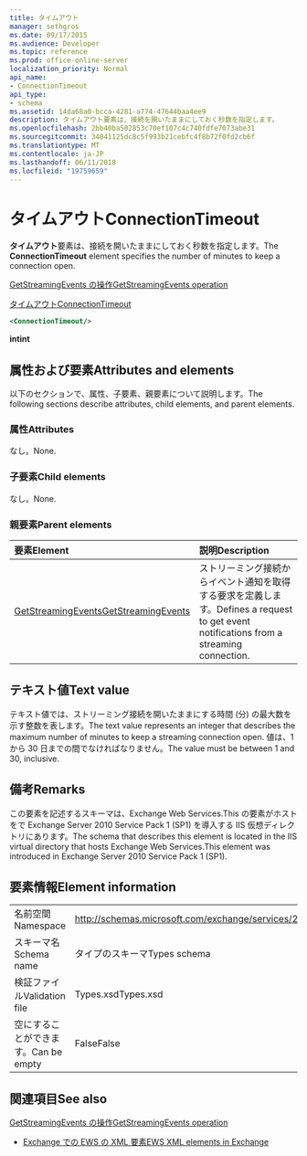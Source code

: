 ```yaml
---
title: タイムアウト
manager: sethgros
ms.date: 09/17/2015
ms.audience: Developer
ms.topic: reference
ms.prod: office-online-server
localization_priority: Normal
api_name:
- ConnectionTimeout
api_type:
- schema
ms.assetid: 14da68a0-bcca-4281-a774-47644baa4ee9
description: タイムアウト要素は、接続を開いたままにしておく秒数を指定します。
ms.openlocfilehash: 2bb40ba502853c70ef107c4c740fdfe7073abe31
ms.sourcegitcommit: 34041125dc8c5f993b21cebfc4f8b72f0fd2cb6f
ms.translationtype: MT
ms.contentlocale: ja-JP
ms.lasthandoff: 06/11/2018
ms.locfileid: "19759659"
---
```

# <a name="connectiontimeout"></a><span data-ttu-id="fb939-103">タイムアウト</span><span class="sxs-lookup"><span data-stu-id="fb939-103">ConnectionTimeout</span></span>

<span data-ttu-id="fb939-104">**タイムアウト**要素は、接続を開いたままにしておく秒数を指定します。</span><span class="sxs-lookup"><span data-stu-id="fb939-104">The **ConnectionTimeout** element specifies the number of minutes to keep a connection open.</span></span> 
  
[<span data-ttu-id="fb939-105">GetStreamingEvents の操作</span><span class="sxs-lookup"><span data-stu-id="fb939-105">GetStreamingEvents operation</span></span>](getstreamingevents-operation.md)
  
[<span data-ttu-id="fb939-106">タイムアウト</span><span class="sxs-lookup"><span data-stu-id="fb939-106">ConnectionTimeout</span></span>](connectiontimeout.md)
  
```xml
<ConnectionTimeout/>
```

 <span data-ttu-id="fb939-107">**int**</span><span class="sxs-lookup"><span data-stu-id="fb939-107">**int**</span></span>
## <a name="attributes-and-elements"></a><span data-ttu-id="fb939-108">属性および要素</span><span class="sxs-lookup"><span data-stu-id="fb939-108">Attributes and elements</span></span>

<span data-ttu-id="fb939-109">以下のセクションで、属性、子要素、親要素について説明します。</span><span class="sxs-lookup"><span data-stu-id="fb939-109">The following sections describe attributes, child elements, and parent elements.</span></span>
  
### <a name="attributes"></a><span data-ttu-id="fb939-110">属性</span><span class="sxs-lookup"><span data-stu-id="fb939-110">Attributes</span></span>

<span data-ttu-id="fb939-111">なし。</span><span class="sxs-lookup"><span data-stu-id="fb939-111">None.</span></span>
  
### <a name="child-elements"></a><span data-ttu-id="fb939-112">子要素</span><span class="sxs-lookup"><span data-stu-id="fb939-112">Child elements</span></span>

<span data-ttu-id="fb939-113">なし。</span><span class="sxs-lookup"><span data-stu-id="fb939-113">None.</span></span>
  
### <a name="parent-elements"></a><span data-ttu-id="fb939-114">親要素</span><span class="sxs-lookup"><span data-stu-id="fb939-114">Parent elements</span></span>

|<span data-ttu-id="fb939-115">**要素**</span><span class="sxs-lookup"><span data-stu-id="fb939-115">**Element**</span></span>|<span data-ttu-id="fb939-116">**説明**</span><span class="sxs-lookup"><span data-stu-id="fb939-116">**Description**</span></span>|
|:-----|:-----|
|[<span data-ttu-id="fb939-117">GetStreamingEvents</span><span class="sxs-lookup"><span data-stu-id="fb939-117">GetStreamingEvents</span></span>](getstreamingevents.md) <br/> |<span data-ttu-id="fb939-118">ストリーミング接続からイベント通知を取得する要求を定義します。</span><span class="sxs-lookup"><span data-stu-id="fb939-118">Defines a request to get event notifications from a streaming connection.</span></span>  <br/> |
   
## <a name="text-value"></a><span data-ttu-id="fb939-119">テキスト値</span><span class="sxs-lookup"><span data-stu-id="fb939-119">Text value</span></span>

<span data-ttu-id="fb939-120">テキスト値では、ストリーミング接続を開いたままにする時間 (分) の最大数を示す整数を表します。</span><span class="sxs-lookup"><span data-stu-id="fb939-120">The text value represents an integer that describes the maximum number of minutes to keep a streaming connection open.</span></span> <span data-ttu-id="fb939-121">値は、1 から 30 日までの間でなければなりません。</span><span class="sxs-lookup"><span data-stu-id="fb939-121">The value must be between 1 and 30, inclusive.</span></span>
  
## <a name="remarks"></a><span data-ttu-id="fb939-122">備考</span><span class="sxs-lookup"><span data-stu-id="fb939-122">Remarks</span></span>

<span data-ttu-id="fb939-123">この要素を記述するスキーマは、Exchange Web Services.This の要素がホストをで Exchange Server 2010 Service Pack 1 (SP1) を導入する IIS 仮想ディレクトリにあります。</span><span class="sxs-lookup"><span data-stu-id="fb939-123">The schema that describes this element is located in the IIS virtual directory that hosts Exchange Web Services.This element was introduced in Exchange Server 2010 Service Pack 1 (SP1).</span></span>
  
## <a name="element-information"></a><span data-ttu-id="fb939-124">要素情報</span><span class="sxs-lookup"><span data-stu-id="fb939-124">Element information</span></span>

|||
|:-----|:-----|
|<span data-ttu-id="fb939-125">名前空間</span><span class="sxs-lookup"><span data-stu-id="fb939-125">Namespace</span></span>  <br/> |http://schemas.microsoft.com/exchange/services/2006/types  <br/> |
|<span data-ttu-id="fb939-126">スキーマ名</span><span class="sxs-lookup"><span data-stu-id="fb939-126">Schema name</span></span>  <br/> |<span data-ttu-id="fb939-127">タイプのスキーマ</span><span class="sxs-lookup"><span data-stu-id="fb939-127">Types schema</span></span>  <br/> |
|<span data-ttu-id="fb939-128">検証ファイル</span><span class="sxs-lookup"><span data-stu-id="fb939-128">Validation file</span></span>  <br/> |<span data-ttu-id="fb939-129">Types.xsd</span><span class="sxs-lookup"><span data-stu-id="fb939-129">Types.xsd</span></span>  <br/> |
|<span data-ttu-id="fb939-130">空にすることができます。</span><span class="sxs-lookup"><span data-stu-id="fb939-130">Can be empty</span></span>  <br/> |<span data-ttu-id="fb939-131">False</span><span class="sxs-lookup"><span data-stu-id="fb939-131">False</span></span>  <br/> |
   
## <a name="see-also"></a><span data-ttu-id="fb939-132">関連項目</span><span class="sxs-lookup"><span data-stu-id="fb939-132">See also</span></span>



[<span data-ttu-id="fb939-133">GetStreamingEvents の操作</span><span class="sxs-lookup"><span data-stu-id="fb939-133">GetStreamingEvents operation</span></span>](getstreamingevents-operation.md)


- [<span data-ttu-id="fb939-134">Exchange での EWS の XML 要素</span><span class="sxs-lookup"><span data-stu-id="fb939-134">EWS XML elements in Exchange</span></span>](ews-xml-elements-in-exchange.md)

